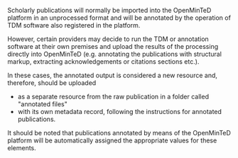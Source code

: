 
Scholarly publications will normally be imported into the OpenMinTeD platform in an unprocessed format and will be annotated by the operation of TDM software also registered in the platform. 

However, certain providers may decide to run the TDM or annotation software at their own premises and upload the results of the processing directly into OpenMinTeD (e.g. annotating the publications with structural markup, extracting acknowledgements or citations sections etc.). 

In these cases, the annotated output is considered a new resource and, therefore, should be uploaded
* as a separate resource from the raw publication in a folder called "annotated files"
* with its own metadata record, following the instructions for annotated publications.

It should be noted that publications annotated by means of the OpenMinTeD platform will be automatically assigned the appropriate values for these elements.
